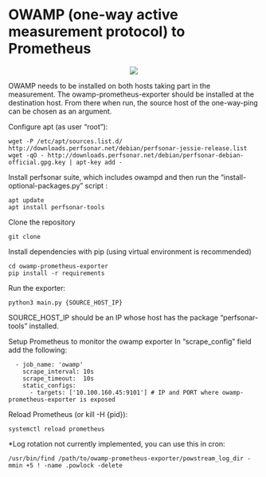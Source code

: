 # OWAMP (one-way active measurement protocol) to Prometheus

<p align="center"><img src="https://github.com/sonata-nfv/tng-api-gtw/wiki/images/sonata-5gtango-logo-500px.png" /></p>


OWAMP needs to be installed on both hosts taking part in the measurement. The owamp-prometheus-exporter should be installed at the destination host. From there when run, the source host of the one-way-ping can be chosen as an argument.

Configure apt (as user “root”):

    wget -P /etc/apt/sources.list.d/ http://downloads.perfsonar.net/debian/perfsonar-jessie-release.list
    wget -qO - http://downloads.perfsonar.net/debian/perfsonar-debian-official.gpg.key | apt-key add -


Install perfsonar suite, which includes owampd and then run the “install-optional-packages.py” script :

    apt update
    apt install perfsonar-tools

Clone the repository

    git clone 

Install dependencies with pip (using virtual environment is recommended)

    cd owamp-prometheus-exporter
    pip install -r requirements

Run the exporter:

    python3 main.py {SOURCE_HOST_IP}

SOURCE_HOST_IP should be an IP whose host has the package “perfsonar-tools” installed.


Setup Prometheus to monitor the owamp exporter
 In “scrape_config” field add the following:

      - job_name: 'owamp'
        scrape_interval: 10s
        scrape_timeout:  10s
        static_configs:
          - targets: ['10.100.160.45:9101'] # IP and PORT where owamp-prometheus-exporter is exposed

Reload Prometheus (or kill -H {pid}):

    systemctl reload prometheus

*Log rotation not currently implemented, you can use this in cron:

    /usr/bin/find /path/to/owamp-prometheus-exporter/powstream_log_dir -mmin +5 ! -name .powlock -delete

